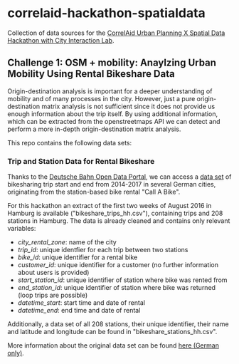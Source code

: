 # correlaid-hackathon-spatialdata
Collection of data sources for the [CorrelAid Urban Planning X Spatial Data Hackathon with City Interaction Lab](https://www.eventbrite.com/e/spatial-data-for-urban-planning-joint-hackathon-with-city-interaction-lab-tickets-137419271741). 


## **Challenge 1: OSM + mobility: Anaylzing Urban Mobility Using Rental Bikeshare Data**

Origin-destination analysis is important for a deeper understanding of mobility and of many processes in the city.
However, just a pure origin-destination matrix analysis is not sufficient since it does not provide us enough information about the trip itself. By using additional information, which can be extracted from the openstreetmaps API we can detect and perform a more in-depth origin-destination matrix analysis.


This repo contains the following data sets:

### Trip and Station Data for Rental Bikeshare
Thanks to the [Deutsche Bahn Open Data Portal](https://data.deutschebahn.com/), we can access a [data set](https://data.deutschebahn.com/dataset/data-call-a-bike) of bikesharing trip start and end from 2014-2017 in several German cities, originating from the station-based bike rental "Call A Bike". 


For this hackathon an extract of the first two weeks of August 2016 in Hamburg is available ("bikeshare_trips_hh.csv"), containing trips and 208 stations in Hamburg. The data is already cleaned and contains only relevant variables:
  - *city_rental_zone*: name of the city
  - *trip_id*: unique identfier for each trip between two stations
  - *bike_id*: unique identifier for a rental bike
  - *customer_id*: unique identifier for a customer (no further information about users is provided)
  - *start_station_id*: unique identifier of station where bike was rented from
  - *end_station_id*: unique identifier of station where bike was returned (loop trips are possible)
  - *datetime_start*: start time and date of rental
  - *datetime_end*: end time and date of rental

Additionally, a data set of all 208 stations, their unique identifier, their name and latitude and longitude can be found in "bikeshare_stations_hh.csv".

More information about the original data set can be found [here (German only)](https://data.deutschebahn.com/dataset/data-call-a-bike).
